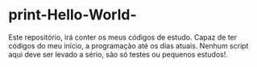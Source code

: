 # print-Hello-World-

Este repositório, irá conter os meus códigos de estudo. Capaz de ter códigos do meu início, a programação até os dias atuais. Nenhum script aqui deve ser levado a sério, são só testes ou pequenos estudos!.
